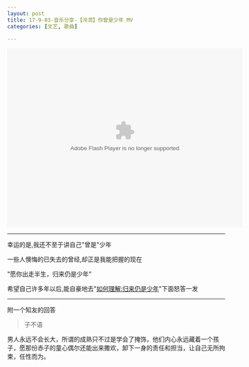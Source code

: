 ```yaml
---
layout: post
title: 17-9-03-音乐分享-【泠鸢】你曾是少年 MV
categories: [文艺, 歌曲]

---
```


<embed height="415" width="544" quality="high" allowfullscreen="true" type="application/x-shockwave-flash" src="//static.hdslb.com/miniloader.swf" flashvars="aid=14047368&page=1" pluginspage="//www.adobe.com/shockwave/download/download.cgi?P1_Prod_Version=ShockwaveFlash">

---

幸运的是,我还不至于讲自己"曾是"少年

一些人懊悔的已失去的曾经,却正是我能把握的现在

"愿你出走半生，归来仍是少年"

希望自己许多年以后,能自豪地去"[如何理解:归来仍是少年](https://www.zhihu.com/question/57671944)"下面怒答一发

---

附一个知友的回答

>子不语

男人永远不会长大，所谓的成熟只不过是学会了掩饰，他们内心永远藏着一个孩子，愿那份赤子的童心偶尔还能出来撒欢，卸下一身的责任和担当，让自己无所拘束，任性而为。